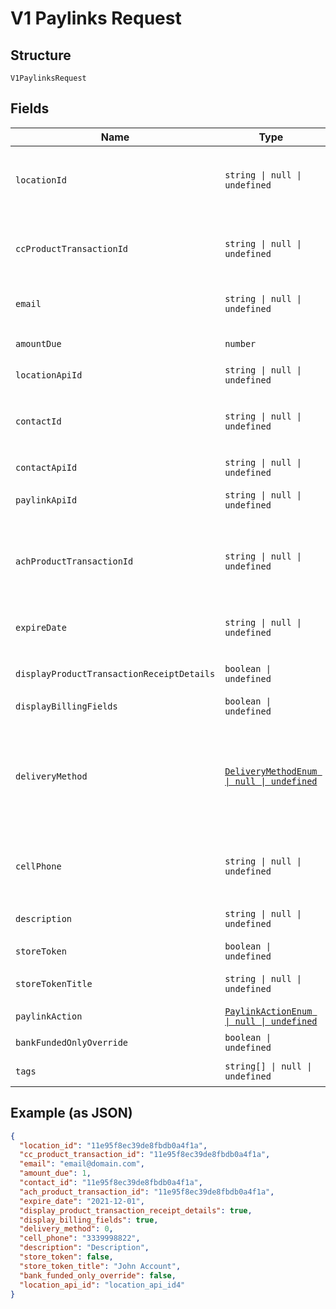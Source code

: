 
# V1 Paylinks Request

## Structure

`V1PaylinksRequest`

## Fields

| Name | Type | Tags | Description |
|  --- | --- | --- | --- |
| `locationId` | `string \| null \| undefined` | Optional | Location ID<br>**Constraints**: *Pattern*: `^(([0-9a-fA-F\-]{24,36})\|(([0-9a-fA-F]{8})-(([0-9a-fA-F]{4}\-){3})([0-9a-fA-F]{12})))$` |
| `ccProductTransactionId` | `string \| null \| undefined` | Optional | cc_product_transaction_id<br>**Constraints**: *Pattern*: `^(([0-9a-fA-F\-]{24,36})\|(([0-9a-fA-F]{8})-(([0-9a-fA-F]{4}\-){3})([0-9a-fA-F]{12})))$` |
| `email` | `string \| null \| undefined` | Optional | Email<br>**Constraints**: *Maximum Length*: `128` |
| `amountDue` | `number` | Required | Amount Due<br>**Constraints**: `>= 1`, `<= 999999999` |
| `locationApiId` | `string \| null \| undefined` | Optional | Location Api Id |
| `contactId` | `string \| null \| undefined` | Optional | Contact Id<br>**Constraints**: *Pattern*: `^(([0-9a-fA-F\-]{24,36})\|(([0-9a-fA-F]{8})-(([0-9a-fA-F]{4}\-){3})([0-9a-fA-F]{12})))$` |
| `contactApiId` | `string \| null \| undefined` | Optional | Contact Api Id |
| `paylinkApiId` | `string \| null \| undefined` | Optional | Paylinke Api Id<br>**Constraints**: *Maximum Length*: `64` |
| `achProductTransactionId` | `string \| null \| undefined` | Optional | Ach Product Transaction Id<br>**Constraints**: *Pattern*: `^(([0-9a-fA-F\-]{24,36})\|(([0-9a-fA-F]{8})-(([0-9a-fA-F]{4}\-){3})([0-9a-fA-F]{12})))$` |
| `expireDate` | `string \| null \| undefined` | Optional | Expire Date<br>**Constraints**: *Maximum Length*: `10`, *Pattern*: `^[\d]{4}-[\d]{2}-[\d]{2}$` |
| `displayProductTransactionReceiptDetails` | `boolean \| undefined` | Optional | Display Product Transaction Receipt Details |
| `displayBillingFields` | `boolean \| undefined` | Optional | Display Billing Fields |
| `deliveryMethod` | [`DeliveryMethodEnum \| null \| undefined`](../../doc/models/delivery-method-enum.md) | Optional | Delivery Method<br><br>> 0 - Do not send<br>> <br>> 1 - Email<br>> <br>> 2 - SMS<br>> <br>> 3 - Both |
| `cellPhone` | `string \| null \| undefined` | Optional | Cell Phone<br>**Constraints**: *Minimum Length*: `10`, *Maximum Length*: `10`, *Pattern*: `^\d{10}$` |
| `description` | `string \| null \| undefined` | Optional | Description<br>**Constraints**: *Maximum Length*: `64` |
| `storeToken` | `boolean \| undefined` | Optional | Store Token |
| `storeTokenTitle` | `string \| null \| undefined` | Optional | Store Token Title<br>**Constraints**: *Maximum Length*: `16` |
| `paylinkAction` | [`PaylinkActionEnum \| null \| undefined`](../../doc/models/paylink-action-enum.md) | Optional | Paylink Action |
| `bankFundedOnlyOverride` | `boolean \| undefined` | Optional | Bank Funded Only Override |
| `tags` | `string[] \| null \| undefined` | Optional | Used to apply tags to a paylink. |

## Example (as JSON)

```json
{
  "location_id": "11e95f8ec39de8fbdb0a4f1a",
  "cc_product_transaction_id": "11e95f8ec39de8fbdb0a4f1a",
  "email": "email@domain.com",
  "amount_due": 1,
  "contact_id": "11e95f8ec39de8fbdb0a4f1a",
  "ach_product_transaction_id": "11e95f8ec39de8fbdb0a4f1a",
  "expire_date": "2021-12-01",
  "display_product_transaction_receipt_details": true,
  "display_billing_fields": true,
  "delivery_method": 0,
  "cell_phone": "3339998822",
  "description": "Description",
  "store_token": false,
  "store_token_title": "John Account",
  "bank_funded_only_override": false,
  "location_api_id": "location_api_id4"
}
```

